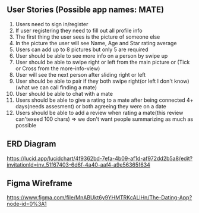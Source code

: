 ## User Stories (Possible app names: MATE)
1. Users need to sign in/register
2. If user registering they need to fill out all profile info
3. The first thing the user sees is the picture of someone else
4. In the picture the user will see Name, Age and Star rating average
5. Users can add up to 8 pictures but only 5 are required
6. User should be able to see more info on a person by swipe up
7. User should be able to swipe right or left from the main picture or (Tick or Cross from the more-info-view)
8. User will see the next person after sliding right or left
9. User should be able to pair if they both swipe right(or left I don't know) (what we can call finding a mate)
10. User should be able to chat with a mate
11. Users should be able to give a rating to a mate after being connected 4+ days(needs assesment) or both agreeing they were on a date
12. Users should be able to add a review when rating a mate(this review can'texeed 100 chars) => we don't want people summarizing as much as possible

## ERD Diagram
https://lucid.app/lucidchart/4f9362bd-7efa-4b09-af1d-af972dd2b5a8/edit?invitationId=inv_51f67403-6d6f-4a40-aaf4-a9e56365f634

## Figma Wireframe
https://www.figma.com/file/MnABUkt6y9YHMTRKcALlHn/The-Dating-App?node-id=0%3A1